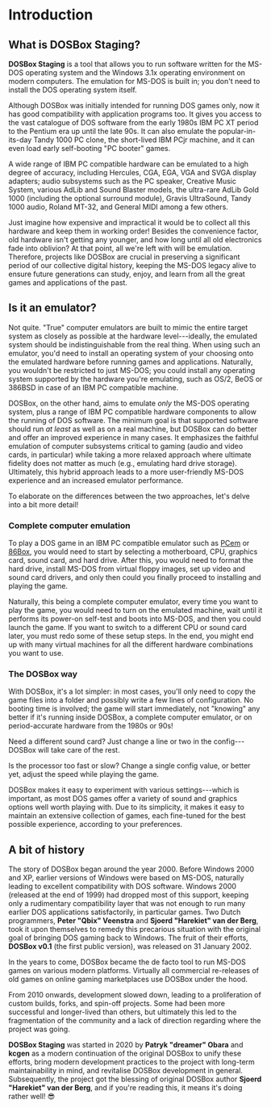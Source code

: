 # Introduction

## What is DOSBox Staging?

**DOSBox Staging** is a tool that allows you to run software written for the
MS-DOS operating system and the Windows 3.1x operating environment on modern
computers. The emulation for MS-DOS is built in; you don't need to install the
DOS operating system itself.

Although DOSBox was initially intended for running DOS games only, now it has
good compatibility with application programs too. It gives you access to the
vast catalogue of DOS software from the early 1980s IBM PC XT
period to the Pentium era up until the late 90s. It can also emulate the
popular-in-its-day Tandy 1000 PC clone, the short-lived IBM PCjr machine, and
it can even load early self-booting "PC booter" games.

A wide range of IBM PC compatible hardware can be emulated to a high degree of
accuracy, including Hercules, CGA, EGA, VGA and SVGA display adapters; audio
subsystems such as the PC speaker, Creative Music System, various AdLib and
Sound Blaster models, the ultra-rare AdLib Gold 1000 (including the optional
surround module), Gravis UltraSound, Tandy 1000 audio, Roland MT-32, and
General MIDI among a few others.

Just imagine how expensive and impractical it would be to collect all this
hardware and keep them in working order! Besides the convenience factor, old
hardware isn't getting any younger, and how long until all old electronics
fade into oblivion? At that point, all we're left with will be emulation.
Therefore, projects like DOSBox are crucial in preserving a significant period
of our collective digital history, keeping the MS-DOS legacy alive to ensure
future generations can study, enjoy, and learn from all the great games and
applications of the past.


## Is it an emulator?

Not quite. "True" computer emulators are built to mimic the entire target
system as closely as possible at the hardware level---ideally, the emulated
system should be indistinguishable from the real thing. When using such an
emulator, you'd need to install an operating system of your choosing onto the
emulated hardware before running games and applications. Naturally, you
wouldn't be restricted to just MS-DOS; you could install any operating system
supported by the hardware you're emulating, such as OS/2, BeOS or 386BSD in
case of an IBM PC compatible machine.

DOSBox, on the other hand, aims to emulate *only* the MS-DOS operating system,
plus a range of IBM PC compatible hardware components to allow the running of
DOS software. The minimum goal is that supported software should run *at
least* as well as on a real machine, but DOSBox can do better and offer an
improved experience in many cases. It emphasizes the faithful emulation of
computer subsystems critical to gaming (audio and video cards, in particular)
while taking a more relaxed approach where ultimate fidelity does not matter
as much (e.g., emulating hard drive storage). Ultimately, this hybrid approach
leads to a more user-friendly MS-DOS experience and an increased emulator
performance.

To elaborate on the differences between the two approaches, let's delve
into a bit more detail!


### Complete computer emulation

To play a DOS game in an IBM PC compatible emulator such as
[PCem](https://pcem-emulator.co.uk/) or [86Box](https://86box.net/), you would
need to start by selecting a motherboard, CPU, graphics card, sound card, and
hard drive. After this, you would need to format the hard drive, install MS-DOS
from virtual floppy images, set up video and sound card drivers, and
only then could you finally proceed to installing and playing the game.

Naturally, this being a complete computer emulator, every time you want to
play the game, you would need to turn on the emulated machine, wait until it
performs its power-on self-test and boots into MS-DOS, and then you could
launch the game. If you want to switch to a different CPU or sound card later,
you must redo some of these setup steps. In the end, you might end up with
many virtual machines for all the different hardware combinations you want to
use.


### The DOSBox way

With DOSBox, it's a lot simpler: in most cases, you'll only need to copy the
game files into a folder and possibly write a few lines of configuration. No
booting time is involved; the game will start immediately, not "knowing" any
better if it's running inside DOSBox, a complete computer emulator, or on
period-accurate hardware from the 1980s or 90s!

Need a different sound card? Just change a line or two in the config---DOSBox
will take care of the rest.

Is the processor too fast or slow? Change a single config value, or better yet,
adjust the speed while playing the game. 

DOSBox makes it easy to experiment with various settings---which is important,
as most DOS games offer a variety of sound and graphics options well worth
playing with. Due to its simplicity, it makes it easy to maintain an extensive
collection of games, each fine-tuned for the best possible experience,
according to your preferences. 


## A bit of history

The story of DOSBox began around the year 2000. Before Windows 2000 and XP,
earlier versions of Windows were based on MS-DOS, naturally leading to
excellent compatibility with DOS software. Windows 2000 (released at the end
of 1999) had dropped most of this support, keeping only a rudimentary
compatibility layer that was not enough to run many earlier DOS applications
satisfactorily, in particular games. Two Dutch programmers, **Peter "Qbix"
Veenstra** and **Sjoerd "Harekiet" van der Berg**, took it upon themselves to
remedy this precarious situation with the original goal of bringing DOS gaming
back to Windows. The fruit of their efforts, **DOSBox v0.1** (the first public
version), was released on 31 January 2002.

In the years to come, DOSBox became the de facto tool to run MS-DOS games
on various modern platforms. Virtually all commercial re-releases of old
games on online gaming marketplaces use DOSBox under the hood.

From 2010 onwards, development slowed down, leading to a proliferation of
custom builds, forks, and spin-off projects. Some had been more successful and
longer-lived than others, but ultimately this led to the fragmentation of the
community and a lack of direction regarding where the project was going.

**DOSBox Staging** was started in 2020 by **Patryk "dreamer" Obara** and
**kcgen** as a modern continuation of the original DOSBox 
to unify these
efforts, bring modern development practices to the project with long-term
maintainability in mind, and revitalise DOSBox development in general.
Subsequently, the project got the blessing of original DOSBox author **Sjoerd
"Harekiet" van der Berg**, and if you're reading this, it means it's doing
rather well! :sunglasses:

